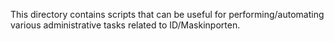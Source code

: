 This directory contains scripts that can be useful for performing/automating various administrative tasks related to ID/Maskinporten.